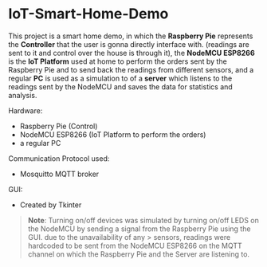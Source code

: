 # IoT-Smart-Home-Demo
This project is a smart home demo, in which the **Raspberry Pie** represents the **Controller** that the user is gonna directly interface with. (readings are sent to it and control over the house is through it), the **NodeMCU ESP8266** is the **IoT Platform** used at home to perform the orders sent by the Raspberry Pie and to send back the readings from different sensors, and a regular **PC** is used as a simulation to of a **server** which listens to the readings sent by the NodeMCU and saves the data for statistics and analysis.


Hardware:
- Raspberry Pie (Control)
- NodeMCU ESP8266 (IoT Platform to perform the orders)
- a regular PC

Communication Protocol used:
- Mosquitto MQTT broker

GUI:
- Created by Tkinter

> **Note**: Turning on/off devices was simulated by turning on/off LEDS on the NodeMCU by sending a signal from the Raspberry Pie using the GUI. due to the unavailability of any > sensors, readings were hardcoded to be sent from the NodeMCU ESP8266 on the MQTT channel on which the Raspberry Pie and the Server are listening to.

